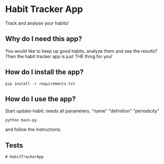 # Habit Tracker App
Track and analyse your habits! 

## Why do I need this app?
You would like to keep up good habits, analyze them and see the results? Then the habit tracker app is just THE thing for you!

## How do I install the app?
``` shell
pip install -r requirements.txt
```

## How do I use the app?
Start
update-habit: needs all parameters, "name" "definition" "periodicity"
```shell
python main.py
```
and follow the instructions.

## Tests
````shell
# HabitTrackerApp
